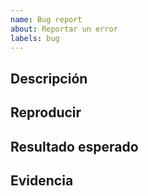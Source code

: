 ```yaml
---
name: Bug report
about: Reportar un error
labels: bug
---
```


## Descripción

## Reproducir

## Resultado esperado

## Evidencia


